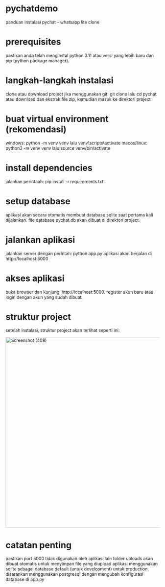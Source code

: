 # pychatdemo
panduan instalasi pychat - whatsapp lite clone
# prerequisites
pastikan anda telah menginstal python 3.11 atau versi yang lebih baru dan pip (python package manager).
# langkah-langkah instalasi
clone atau download project
jika menggunakan git: git clone <repository-url> lalu cd pychat
atau download dan ekstrak file zip, kemudian masuk ke direktori project
# buat virtual environment (rekomendasi)
windows: python -m venv venv lalu venv\scripts\activate
macos/linux: python3 -m venv venv lalu source venv/bin/activate
# install dependencies
jalankan perintaah: pip install -r requirements.txt
# setup database
aplikasi akan secara otomatis membuat database sqlite saat pertama kali dijalankan.
file database pychat.db akan dibuat di direktori project.
# jalankan aplikasi
jalankan server dengan perintah: python app.py
aplikasi akan berjalan di http://localhost:5000
# akses aplikasi
buka browser dan kunjungi http://localhost:5000.
register akun baru atau login dengan akun yang sudah dibuat.
# struktur project
setelah instalasi, struktur project akan terlihat seperti ini:

<img width="679" height="623" alt="Screenshot (408)" src="https://github.com/user-attachments/assets/5bce17ff-b526-4319-baf5-48e09bd69ecc" />

# catatan penting
pastikan port 5000 tidak digunakan oleh aplikasi lain
folder uploads akan dibuat otomatis untuk menyimpan file yang diupload
aplikasi menggunakan sqlite sebagai database default (untuk development)
untuk production, disarankan menggunakan postgresql dengan mengubah konfigurasi database di app.py
